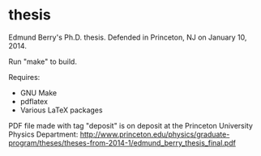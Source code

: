 thesis
======

Edmund Berry's Ph.D. thesis.  Defended in Princeton, NJ on January 10, 2014.

Run "make" to build.

Requires:
- GNU Make
- pdflatex
- Various LaTeX packages

PDF file made with tag "deposit" is on deposit at the Princeton University Physics Department:
http://www.princeton.edu/physics/graduate-program/theses/theses-from-2014-1/edmund_berry_thesis_final.pdf